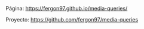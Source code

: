 Página: https://fergon97.github.io/media-queries/

Proyecto: https://github.com/fergon97/media-queries

